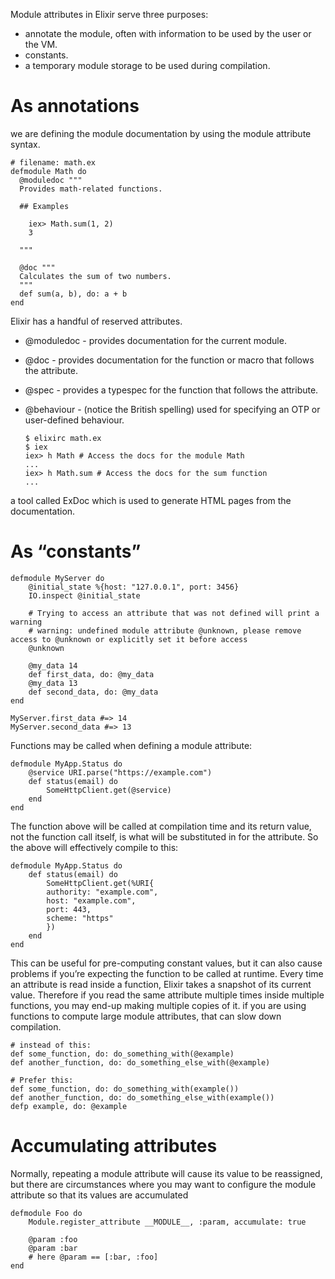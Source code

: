 Module attributes in Elixir serve three purposes:

* annotate the module, often with information to be used by the user or the VM.
* constants.
* a temporary module storage to be used during compilation.

# As annotations
we are defining the module documentation by using the module attribute syntax. 

    # filename: math.ex
    defmodule Math do
      @moduledoc """
      Provides math-related functions.

      ## Examples

        iex> Math.sum(1, 2)
        3

      """

      @doc """
      Calculates the sum of two numbers.
      """
      def sum(a, b), do: a + b
    end
Elixir has a handful of reserved attributes.
* @moduledoc - provides documentation for the current module.
* @doc - provides documentation for the function or macro that follows the attribute.
* @spec - provides a typespec for the function that follows the attribute.
* @behaviour - (notice the British spelling) used for specifying an OTP or user-defined behaviour.

      $ elixirc math.ex
      $ iex
      iex> h Math # Access the docs for the module Math
      ...
      iex> h Math.sum # Access the docs for the sum function
      ...
      
a tool called ExDoc which is used to generate HTML pages from the documentation.

# As “constants”

    defmodule MyServer do
        @initial_state %{host: "127.0.0.1", port: 3456}
        IO.inspect @initial_state
        
        # Trying to access an attribute that was not defined will print a warning
        # warning: undefined module attribute @unknown, please remove access to @unknown or explicitly set it before access
        @unknown
        
        @my_data 14
        def first_data, do: @my_data
        @my_data 13
        def second_data, do: @my_data
    end
    
    MyServer.first_data #=> 14
    MyServer.second_data #=> 13

Functions may be called when defining a module attribute:

    defmodule MyApp.Status do
        @service URI.parse("https://example.com")
        def status(email) do
            SomeHttpClient.get(@service)
        end
    end
The function above will be called at compilation time and its return value, not the function call itself, is what will be substituted in for the attribute.
So the above will effectively compile to this:

    defmodule MyApp.Status do
        def status(email) do
            SomeHttpClient.get(%URI{
            authority: "example.com",
            host: "example.com",
            port: 443,
            scheme: "https"
            })
        end
    end

This can be useful for pre-computing constant values, but it can also cause problems if you’re expecting the function to be called at runtime. 
Every time an attribute is read inside a function, Elixir takes a snapshot of its current value. Therefore if you read the same attribute multiple times inside multiple functions, you may end-up making multiple copies of it. 
 if you are using functions to compute large module attributes, that can slow down compilation.

    # instead of this:
    def some_function, do: do_something_with(@example)
    def another_function, do: do_something_else_with(@example)
    
    # Prefer this:
    def some_function, do: do_something_with(example())
    def another_function, do: do_something_else_with(example())
    defp example, do: @example

# Accumulating attributes
Normally, repeating a module attribute will cause its value to be reassigned, but there are circumstances where you may want to configure the module attribute so that its values are accumulated

    defmodule Foo do
        Module.register_attribute __MODULE__, :param, accumulate: true

        @param :foo
        @param :bar
        # here @param == [:bar, :foo]
    end
